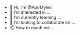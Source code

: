 - 👋 Hi, I’m @ApoMyles
- 👀 I’m interested in ...
- 🌱 I’m currently learning ...
- 💞️ I’m looking to collaborate on ...
- 📫 How to reach me ...

<!---
ApoMyles/ApoMyles is a ✨ special ✨ repository because its `README.md` (this file) appears on your GitHub profile.
You can click the Preview link to take a look at your changes.
--->
